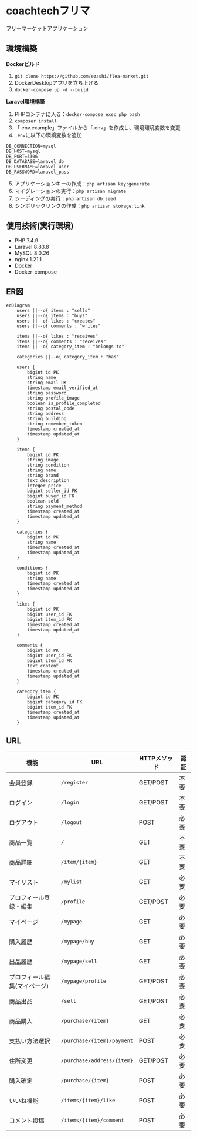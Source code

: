 # coachtechフリマ

フリーマーケットアプリケーション

## 環境構築

**Dockerビルド**
1. `git clone https://github.com/ezashi/flea-market.git`
2. DockerDesktopアプリを立ち上げる
3. `docker-compose up -d --build`

**Laravel環境構築**
1. PHPコンテナに入る：`docker-compose exec php bash`
2. `composer install`
3. 「.env.example」ファイルから「.env」を作成し、環境環境変数を変更
4. `.env`に以下の環境変数を追加
```
DB_CONNECTION=mysql
DB_HOST=mysql
DB_PORT=3306
DB_DATABASE=laravel_db
DB_USERNAME=laravel_user
DB_PASSWORD=laravel_pass
```
5. アプリケーションキーの作成：`php artisan key:generate`
6. マイグレーションの実行：`php artisan migrate`
7. シーディングの実行：`php artisan db:seed`
8. シンボリックリンクの作成：`php artisan storage:link`

## 使用技術(実行環境)
- PHP 7.4.9
- Laravel 8.83.8
- MySQL 8.0.26
- nginx 1.21.1
- Docker
- Docker-compose

## ER図
```mermaid
erDiagram
    users ||--o{ items : "sells"
    users ||--o{ items : "buys"
    users ||--o{ likes : "creates"
    users ||--o{ comments : "writes"

    items ||--o{ likes : "receives"
    items ||--o{ comments : "receives"
    items ||--o{ category_item : "belongs to"

    categories ||--o{ category_item : "has"

    users {
        bigint id PK
        string name
        string email UK
        timestamp email_verified_at
        string password
        string profile_image
        boolean is_profile_completed
        string postal_code
        string address
        string building
        string remember_token
        timestamp created_at
        timestamp updated_at
    }

    items {
        bigint id PK
        string image
        string condition
        string name
        string brand
        text description
        integer price
        bigint seller_id FK
        bigint buyer_id FK
        boolean sold
        string payment_method
        timestamp created_at
        timestamp updated_at
    }

    categories {
        bigint id PK
        string name
        timestamp created_at
        timestamp updated_at
    }

    conditions {
        bigint id PK
        string name
        timestamp created_at
        timestamp updated_at
    }

    likes {
        bigint id PK
        bigint user_id FK
        bigint item_id FK
        timestamp created_at
        timestamp updated_at
    }

    comments {
        bigint id PK
        bigint user_id FK
        bigint item_id FK
        text content
        timestamp created_at
        timestamp updated_at
    }

    category_item {
        bigint id PK
        bigint category_id FK
        bigint item_id FK
        timestamp created_at
        timestamp updated_at
    }
```

## URL
| 機能 | URL | HTTPメソッド | 認証 |
|------|-----|-------------|------|
| 会員登録 | `/register` | GET/POST | 不要 |
| ログイン | `/login` | GET/POST | 不要 |
| ログアウト | `/logout` | POST | 必要 |
| 商品一覧 | `/` | GET | 不要 |
| 商品詳細 | `/item/{item}` | GET | 不要 |
| マイリスト | `/mylist` | GET | 必要 |
| プロフィール登録・編集 | `/profile` | GET/POST | 必要 |
| マイページ | `/mypage` | GET | 必要 |
| 購入履歴 | `/mypage/buy` | GET | 必要 |
| 出品履歴 | `/mypage/sell` | GET | 必要 |
| プロフィール編集(マイページ) | `/mypage/profile` | GET/POST | 必要 |
| 商品出品 | `/sell` | GET/POST | 必要 |
| 商品購入 | `/purchase/{item}` | GET | 必要 |
| 支払い方法選択 | `/purchase/{item}/payment` | POST | 必要 |
| 住所変更 | `/purchase/address/{item}` | GET/POST | 必要 |
| 購入確定 | `/purchase/{item}` | POST | 必要 |
| いいね機能 | `/items/{item}/like` | POST | 必要 |
| コメント投稿 | `/items/{item}/comment` | POST | 必要 |